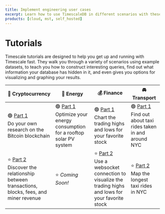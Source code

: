 ```yaml
---
title: Implement engineering user cases
excerpt: Learn how to use TimescaleDB in different scenarios with these step-by-step tutorials
products: [cloud, mst, self_hosted]
---
```


# Tutorials

Timescale tutorials are designed to help you get up and running with Timescale
fast. They walk you through a variety of scenarios using example datasets, to
teach you how to construct interesting queries, find out what information your
database has hidden in it, and even gives you options for visualizing and
graphing your results.

|&#x1F510; Cryptocurrency|&#x1F50B; Energy|&#x1F4B0; Finance|&#x1F698; Transport|
|-|-|-|-|
|&#x1F7E2; [Part 1][beginner-crypto]<br/>Do your own research on the Bitcoin blockchain|&#x1F7E2; [Part 1][beginner-energy]<br/>Optimize your energy consumption for a rooftop solar PV system|&#x1F7E2; [Part 1][beginner-finance]<br/>Chart the trading highs and lows for your favorite stock|&#x1F7E2; [Part 1][beginner-fleet]<br/>Find out about taxi rides taken in and around NYC|
|&#x2B50; [Part 2][intermediate-crypto] <br/>Discover the relationship between transactions, blocks, fees, and miner revenue|&#x2B50; *Coming Soon!*|&#x2B50; [Part 2][advanced-finance]<br/>Use a websocket connection to visualize the trading highs and lows for your favorite stock|&#x2B50; [Part 2][intermediate-fleet]<br/>Map the longest taxi rides in NYC|

[beginner-fleet]: /tutorials/:currentVersion:/nyc-taxi-cab/
[beginner-finance]: /tutorials/:currentVersion:/financial-tick-data/
[beginner-crypto]: /tutorials/:currentVersion:/blockchain-query/
[beginner-energy]: /tutorials/:currentVersion:/energy-data/
[intermediate-fleet]: /tutorials/:currentVersion:/nyc-taxi-geospatial/
[intermediate-crypto]: /tutorials/:currentVersion:/blockchain-analyze/
[advanced-finance]: /tutorials/:currentVersion:/financial-ingest-real-time/

